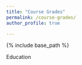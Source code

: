 ```yaml
---
title: "Course Grades"
permalink: /course-grades/
author_profile: true

---
```


{% include base_path %}

Education

